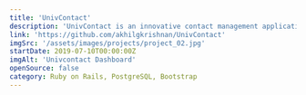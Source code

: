 ```yaml
---
title: 'UnivContact'
description: 'UnivContact is an innovative contact management application designed specifically for university students. This app streamlines the process of managing and organizing contacts within the university community. With UnivContact, students can efficiently store and access important contact information for classmates, professors, administrative staff, and various campus organizations.'
link: 'https://github.com/akhilgkrishnan/UnivContact'
imgSrc: '/assets/images/projects/project_02.jpg'
startDate: 2019-07-10T00:00:00Z
imgAlt: 'Univcontact Dashboard'
openSource: false
category: Ruby on Rails, PostgreSQL, Bootstrap
---
```

